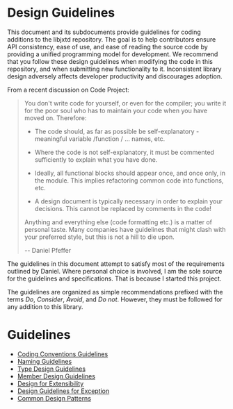 # Design Guidelines
This document and its subdocuments provide guidelines for coding additions to the libjxtd repository. The goal is to
 help contributors ensure API consistency, ease of use, and ease of reading the source code by providing a unified
 programming model for development. We recommend that you follow these design guidelines when modifying the code
 in this repository, and when submitting new functionality to it. Inconsistent library design adversely affects
 developer productivity and discourages adoption.

 From a recent discussion on Code Project:

 > You don't write code for yourself, or even for the compiler; you write it for the poor soul who has to maintain your code when you have moved on. Therefore:  
>
>* The code should, as far as possible be self-explanatory - meaningful variable /function / ... names, etc.
>>
> * Where the code is not self-explanatory, it must be commented sufficiently to explain what you have done.
>
> * Ideally, all functional blocks should appear once, and once only, in the module. This implies refactoring common code into functions, etc.
> * A design document is typically necessary in order to explain your decisions. This cannot be replaced by comments in the code!
>
> Anything and everything else (code formatting etc.) is a matter of personal taste. Many companies have guidelines that might clash with your preferred style, but this is not a hill to die upon.
>
> -- Daniel Pfeffer

The guidelines in this document attempt to satisfy most of the requirements outlined by Daniel. Where personal choice is
involved, I am the sole source for the guidelines and specifications. That is because I started this project.

The guidelines are organized as simple recommendations prefixed with the terms *Do*, *Consider*, *Avoid*, and *Do not*. 
However, they must be followed for any addition to this library.

# Guidelines
* [Coding Conventions Guidelines](coding_conventions_guidelines.md)
* [Naming Guidelines](naming_guidelines.md)
* [Type Design Guidelines](type_design_guidelines.md) 
* [Member Design Guidelines](member_design_guidelines.md)
* [Design for Extensibility](design_for_extensibility.md)
* [Design Guidelines for Exception](design_guidelines_for_exception.md)
* [Common Design Patterns](common_design_patterns.md)